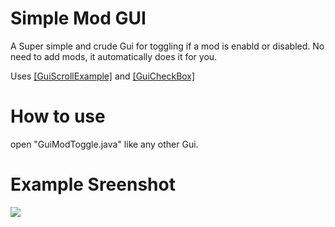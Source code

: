 # Simple Mod GUI
A Super simple and crude Gui for toggling if a mod is enabld or disabled. 
No need to add mods, it automatically does it for you.

Uses [[GuiScrollExample]](https://github.com/egold555/MCP-Snippets/tree/master/GuiScrollExample) and [[GuiCheckBox]](https://github.com/egold555/MCP-Snippets/tree/master/GuiCheckBox)

# How to use
open "GuiModToggle.java" like any other Gui.

# Example Sreenshot
![](https://raw.githubusercontent.com/egold555/MCP-Snippets/master/SimpleModToggleGui/screenshot.png)
